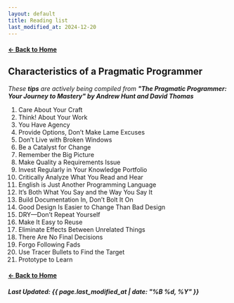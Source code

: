 ```yaml
---
layout: default
title: Reading list
last_modified_at: 2024-12-20
---
```


#### [← Back to Home](/)

## Characteristics of a **Pragmatic Programmer** 

_These **tips** are actively being compiled from **"The Pragmatic Programmer: Your Journey to Mastery" by Andrew Hunt and David Thomas**_

1. Care About Your Craft
2. Think! About Your Work
3. You Have Agency
4. Provide Options, Don’t Make Lame Excuses
5. Don’t Live with Broken Windows
6. Be a Catalyst for Change
7. Remember the Big Picture
8. Make Quality a Requirements Issue
9. Invest Regularly in Your Knowledge Portfolio
10. Critically Analyze What You Read and Hear
11. English is Just Another Programming Language
12. It’s Both What You Say and the Way You Say It
13. Build Documentation In, Don’t Bolt It On
14. Good Design Is Easier to Change Than Bad Design
15. DRY—Don’t Repeat Yourself
16. Make It Easy to Reuse
17. Eliminate Effects Between Unrelated Things
18. There Are No Final Decisions
19. Forgo Following Fads
20. Use Tracer Bullets to Find the Target
21. Prototype to Learn

#### [← Back to Home](/)

##### Last Updated: {{ page.last_modified_at | date: "%B %d, %Y" }}
